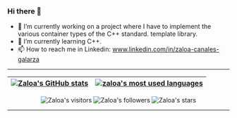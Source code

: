 ### Hi there 👋

- 🔭 I’m currently working on a project where I have to implement the various container types of the C++ standard.
template library.
- 🌱 I’m currently learning C++.
- 📫 How to reach me in Linkedin: www.linkedin.com/in/zaloa-canales-galarza

---

| [![Zaloa's GitHub stats](https://github-readme-stats.vercel.app/api?username=zcanales&count_private=true&show_icons=true&hide=issues&hide_border=true&theme=duefy)](https://github.com/zcanales?tab=repositories) | [![zaloa's most used languages](https://github-readme-stats.vercel.app/api/top-langs/?username=zcanales&layout=compact&hide_border=true&theme=duefy)](https://github.com/zcanales?tab=repositories) |
|:-:|:-:|

<p align="center">
	<img alt="Zaloa's visitors" src="https://komarev.com/ghpvc/?username=zcanales&color=red&style=flat&label=visitors" />
	<img alt="Zaloa's followers" src="https://img.shields.io/github/followers/zcanales?color=blu" />
	<img alt="Zaloa's stars" src="https://img.shields.io/github/stars/zcanales?color=blue" />
</p>

---
